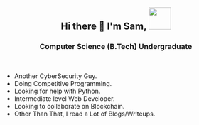 <h2 align="center"> Hi there 👋 I'm Sam, <img src="https://media.giphy.com/media/mGcNjsfWAjY5AEZNw6/giphy.gif" width="50"></h2>

<h3 align="center">Computer Science (B.Tech) Undergraduate </h3>
<br />

-  Another CyberSecurity Guy.
-  Doing Competitive Programming.
-  Looking for help with Python.
-  Intermediate level Web Developer.
-  Looking to collaborate on Blockchain.
-  Other Than That, I read a Lot of Blogs/Writeups.
